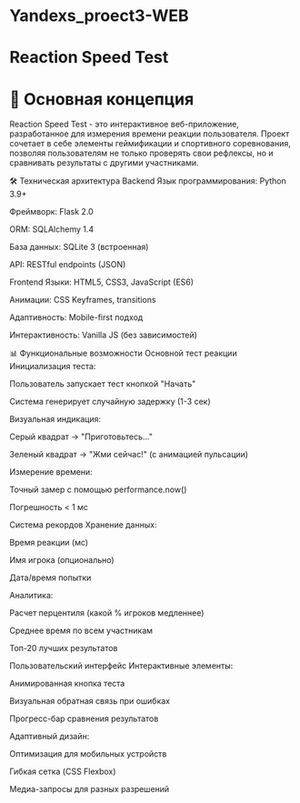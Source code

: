 # Yandexs_proect3-WEB
# Reaction Speed Test 
# 🎯 Основная концепция
Reaction Speed Test - это интерактивное веб-приложение, разработанное для измерения времени реакции пользователя. Проект сочетает в себе элементы геймификации и спортивного соревнования, позволяя пользователям не только проверять свои рефлексы, но и сравнивать результаты с другими участниками.

🛠 Техническая архитектура
Backend
Язык программирования: Python 3.9+

Фреймворк: Flask 2.0

ORM: SQLAlchemy 1.4

База данных: SQLite 3 (встроенная)

API: RESTful endpoints (JSON)

Frontend
Языки: HTML5, CSS3, JavaScript (ES6)

Анимации: CSS Keyframes, transitions

Адаптивность: Mobile-first подход

Интерактивность: Vanilla JS (без зависимостей)

📊 Функциональные возможности
Основной тест реакции
Инициализация теста:

Пользователь запускает тест кнопкой "Начать"

Система генерирует случайную задержку (1-3 сек)

Визуальная индикация:

Серый квадрат → "Приготовьтесь..."

Зеленый квадрат → "Жми сейчас!" (с анимацией пульсации)

Измерение времени:

Точный замер с помощью performance.now()

Погрешность < 1 мс

Система рекордов
Хранение данных:

Время реакции (мс)

Имя игрока (опционально)

Дата/время попытки

Аналитика:

Расчет перцентиля (какой % игроков медленнее)

Среднее время по всем участникам

Топ-20 лучших результатов

Пользовательский интерфейс
Интерактивные элементы:

Анимированная кнопка теста

Визуальная обратная связь при ошибках

Прогресс-бар сравнения результатов

Адаптивный дизайн:

Оптимизация для мобильных устройств

Гибкая сетка (CSS Flexbox)

Медиа-запросы для разных разрешений
